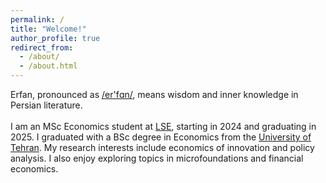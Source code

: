 ```yaml
---
permalink: /
title: "Welcome!"
author_profile: true
redirect_from: 
  - /about/
  - /about.html
---
```


Erfan, pronounced as [/er'fɑn/](https://www.youtube.com/watch?v=dzKjyZWchag), means wisdom and inner knowledge in Persian literature. <br><br>
I am an MSc Economics student at [LSE](https://www.lse.ac.uk/), starting in 2024 and graduating in 2025. I graduated with a BSc degree in Economics from the [University of Tehran](https://ut.ac.ir/en). My research interests include economics of innovation and policy analysis. I also enjoy exploring topics in microfoundations and financial economics.
